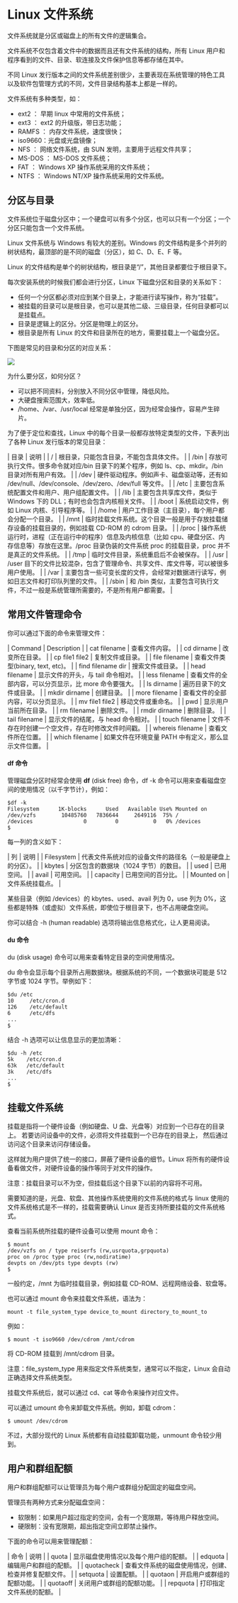 # Linux 文件系统

文件系统就是分区或磁盘上的所有文件的逻辑集合。

文件系统不仅包含着文件中的数据而且还有文件系统的结构，所有 Linux 用户和程序看到的文件、目录、软连接及文件保护信息等都存储在其中。

不同 Linux 发行版本之间的文件系统差别很少，主要表现在系统管理的特色工具以及软件包管理方式的不同，文件目录结构基本上都是一样的。

文件系统有多种类型，如：

*   ext2 ： 早期 linux 中常用的文件系统；
*   ext3 ： ext2 的升级版，带日志功能；
*   RAMFS ： 内存文件系统，速度很快；
*   iso9660：光盘或光盘镜像；
*   NFS ： 网络文件系统，由 SUN 发明，主要用于远程文件共享；
*   MS-DOS ： MS-DOS 文件系统；
*   FAT ： Windows XP 操作系统采用的文件系统；
*   NTFS ： Windows NT/XP 操作系统采用的文件系统。

## 分区与目录

文件系统位于磁盘分区中；一个硬盘可以有多个分区，也可以只有一个分区；一个分区只能包含一个文件系统。

Linux 文件系统与 Windows 有较大的差别。Windows 的文件结构是多个并列的树状结构，最顶部的是不同的磁盘（分区），如 C、D、E、F 等。

Linux 的文件结构是单个的树状结构，根目录是“/”，其他目录都要位于根目录下。

每次安装系统的时候我们都会进行分区，Linux 下磁盘分区和目录的关系如下：

*   任何一个分区都必须对应到某个目录上，才能进行读写操作，称为“挂载”。
*   被挂载的目录可以是根目录，也可以是其他二级、三级目录，任何目录都可以是挂载点。
*   目录是逻辑上的区分。分区是物理上的区分。
*   根目录是所有 Linux 的文件和目录所在的地方，需要挂载上一个磁盘分区。

下图是常见的目录和分区的对应关系：

![](img/cec5da5702f7c451182d189048233f07.jpg)

为什么要分区，如何分区？

*   可以把不同资料，分别放入不同分区中管理，降低风险。
*   大硬盘搜索范围大，效率低。
*   /home、/var、/usr/local 经常是单独分区，因为经常会操作，容易产生碎片。

为了便于定位和查找，Linux 中的每个目录一般都存放特定类型的文件，下表列出了各种 Linux 发行版本的常见目录：

| 目录 | 说明 |
| / | 根目录，只能包含目录，不能包含具体文件。 |
| /bin | 存放可执行文件。很多命令就对应/bin 目录下的某个程序，例如 ls、cp、mkdir。/bin 目录对所有用户有效。 |
| /dev | 硬件驱动程序。例如声卡、磁盘驱动等，还有如 /dev/null、/dev/console、/dev/zero、/dev/full 等文件。 |
| /etc | 主要包含系统配置文件和用户、用户组配置文件。 |
| /lib | 主要包含共享库文件，类似于 Windows 下的 DLL；有时也会包含内核相关文件。 |
| /boot | 系统启动文件，例如 Linux 内核、引导程序等。 |
| /home | 用户工作目录（主目录），每个用户都会分配一个目录。 |
| /mnt | 临时挂载文件系统。这个目录一般是用于存放挂载储存设备的挂载目录的，例如挂载 CD-ROM 的 cdrom 目录。 |
| /proc | 操作系统运行时，进程（正在运行中的程序）信息及内核信息（比如 cpu、硬盘分区、内存信息等）存放在这里。/proc 目录伪装的文件系统 proc 的挂载目录，proc 并不是真正的文件系统。 |
| /tmp | 临时文件目录，系统重启后不会被保存。 |
| /usr | /user 目下的文件比较混杂，包含了管理命令、共享文件、库文件等，可以被很多用户使用。 |
| /var | 主要包含一些可变长度的文件，会经常对数据进行读写，例如日志文件和打印队列里的文件。 |
| /sbin | 和 /bin 类似，主要包含可执行文件，不过一般是系统管理所需要的，不是所有用户都需要。 |

## 常用文件管理命令

你可以通过下面的命令来管理文件：

| Command | Description |
| cat filename | 查看文件内容。 |
| cd dirname | 改变所在目录。 |
| cp file1 file2 | 复制文件或目录。 |
| file filename | 查看文件类型(binary, text, etc)。 |
| find filename dir | 搜索文件或目录。 |
| head filename | 显示文件的开头，与 tail 命令相对。 |
| less filename | 查看文件的全部内容，可以分页显示，比 more 命令要强大。 |
| ls dirname | 遍历目录下的文件或目录。 |
| mkdir dirname | 创建目录。 |
| more filename | 查看文件的全部内容，可以分页显示。 |
| mv file1 file2 | 移动文件或重命名。 |
| pwd | 显示用户当前所在目录。 |
| rm filename | 删除文件。 |
| rmdir dirname | 删除目录。 |
| tail filename | 显示文件的结尾，与 head 命令相对。 |
| touch filename | 文件不存在时创建一个空文件，存在时修改文件时间戳。 |
| whereis filename | 查看文件所在位置。 |
| which filename | 如果文件在环境变量 PATH 中有定义，那么显示文件位置。 |

#### df 命令

管理磁盘分区时经常会使用 **df** (disk free) 命令，df -k 命令可以用来查看磁盘空间的使用情况（以千字节计），例如：

```
$df -k
Filesystem      1K-blocks      Used   Available Use% Mounted on
/dev/vzfs        10485760   7836644     2649116  75% /
/devices                0         0           0   0% /devices
$
```

每一列的含义如下：

| 列 | 说明 |
| Filesystem | 代表文件系统对应的设备文件的路径名（一般是硬盘上的分区）。 |
| kbytes | 分区包含的数据块（1024 字节）的数目。 |
| used | 已用空间。 |
| avail | 可用空间。 |
| capacity | 已用空间的百分比。 |
| Mounted on | 文件系统挂载点。 |

某些目录（例如 /devices）的 kbytes、used、avail 列为 0，use 列为 0%，这些都是特殊（或虚拟）文件系统，即使位于根目录下，也不占用硬盘空间。

你可以结合 -h (human readable) 选项将输出信息格式化，让人更易阅读。 

#### du 命令

du (disk usage) 命令可以用来查看特定目录的空间使用情况。

du 命令会显示每个目录所占用数据块。根据系统的不同，一个数据块可能是 512 字节或 1024 字节。举例如下：

```
$du /etc
10     /etc/cron.d
126    /etc/default
6      /etc/dfs
...
$
```

结合 -h 选项可以让信息显示的更加清晰：

```
$du -h /etc
5k    /etc/cron.d
63k   /etc/default
3k    /etc/dfs
...
$
```

## 挂载文件系统

挂载是指将一个硬件设备（例如硬盘、U 盘、光盘等）对应到一个已存在的目录上。 若要访问设备中的文件，必须将文件挂载到一个已存在的目录上， 然后通过访问这个目录来访问存储设备。

这样就为用户提供了统一的接口，屏蔽了硬件设备的细节。Linux 将所有的硬件设备看做文件，对硬件设备的操作等同于对文件的操作。

注意：挂载目录可以不为空，但挂载后这个目录下以前的内容将不可用。

需要知道的是，光盘、软盘、其他操作系统使用的文件系统的格式与 linux 使用的文件系统格式是不一样的，挂载需要确认 Linux 是否支持所要挂载的文件系统格式。

查看当前系统所挂载的硬件设备可以使用 mount 命令：

```
$ mount
/dev/vzfs on / type reiserfs (rw,usrquota,grpquota)
proc on /proc type proc (rw,nodiratime)
devpts on /dev/pts type devpts (rw)
$
```

一般约定，/mnt 为临时挂载目录，例如挂载 CD-ROM、远程网络设备、软盘等。

也可以通过 mount 命令来挂载文件系统，语法为：

```
mount -t file_system_type device_to_mount directory_to_mount_to
```

例如：

```
$ mount -t iso9660 /dev/cdrom /mnt/cdrom
```

将 CD-ROM 挂载到 /mnt/cdrom 目录。

注意：file_system_type 用来指定文件系统类型，通常可以不指定，Linux 会自动正确选择文件系统类型。

挂载文件系统后，就可以通过 cd、cat 等命令来操作对应文件。

可以通过 umount 命令来卸载文件系统。例如，卸载 cdrom：

```
$ umount /dev/cdrom
```

不过，大部分现代的 Linux 系统都有自动挂载卸载功能，unmount 命令较少用到。

## 用户和群组配额

用户和群组配额可以让管理员为每个用户或群组分配固定的磁盘空间。

管理员有两种方式来分配磁盘空间：

*   软限制：如果用户超过指定的空间，会有一个宽限期，等待用户释放空间。
*   硬限制：没有宽限期，超出指定空间立即禁止操作。

下面的命令可以用来管理配额：

| 命令 | 说明 |
| quota | 显示磁盘使用情况以及每个用户组的配额。 |
| edquota | 编辑用户和群组的配额。 |
| quotacheck | 查看文件系统的磁盘使用情况，创建、检查并修复配额文件。 |
| setquota | 设置配额。 |
| quotaon | 开启用户或群组的配额功能。 |
| quotaoff | 关闭用户或群组的配额功能。 |
| repquota | 打印指定文件系统的配额。 |